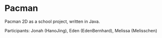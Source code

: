 # Pacman
Pacman 2D as a school project, written in Java.

Participants: Jonah (HanoJing), Eden (EdenBernhard), Melissa (Melisschen)


